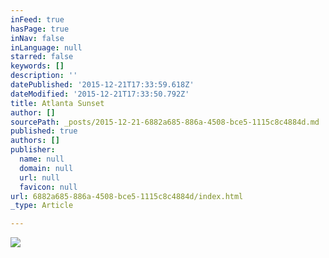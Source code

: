 ```yaml
---
inFeed: true
hasPage: true
inNav: false
inLanguage: null
starred: false
keywords: []
description: ''
datePublished: '2015-12-21T17:33:59.618Z'
dateModified: '2015-12-21T17:33:50.792Z'
title: Atlanta Sunset
author: []
sourcePath: _posts/2015-12-21-6882a685-886a-4508-bce5-1115c8c4884d.md
published: true
authors: []
publisher:
  name: null
  domain: null
  url: null
  favicon: null
url: 6882a685-886a-4508-bce5-1115c8c4884d/index.html
_type: Article

---
```

![](https://the-grid-user-content.s3-us-west-2.amazonaws.com/3a344547-0e37-4946-85ce-3b35f94ca779.jpg)